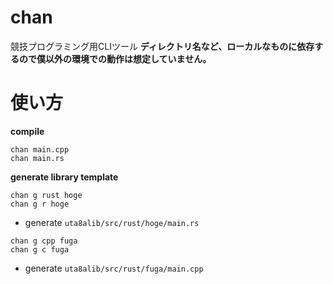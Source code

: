 # chan
競技プログラミング用CLIツール
**ディレクトリ名など、ローカルなものに依存するので僕以外の環境での動作は想定していません。**

# 使い方
**compile**
```
chan main.cpp
chan main.rs
```
**generate library template**
```
chan g rust hoge
chan g r hoge
```
- generate `uta8alib/src/rust/hoge/main.rs`
```
chan g cpp fuga
chan g c fuga
```
- generate `uta8alib/src/rust/fuga/main.cpp`
